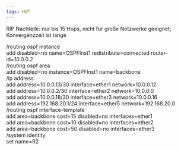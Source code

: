 ```yaml
---
tags: NWT
---
```

RIP Nachteile: nur bis 15 Hops, nicht für große Netzwerke geeignet; Konvergenzzeit ist lange

/routing ospf instance  
add disabled=no name=OSPFInst1 redistribute=connected router-id=10.0.0.2  
/routing ospf area  
add disabled=no instance=OSPFInst1 name=backbone  
/ip address  
add address=10.0.0.13/30 interface=ether1 network=10.0.0.12  
add address=10.0.0.2/30 interface=ether2 network=10.0.0.0  
add address=10.0.0.18/30 interface=ether3 network=10.0.0.16  
add address=192.168.20.1/24 interface=ether5 network=192.168.20.0  
/routing ospf interface-template  
add area=backbone cost=15 disabled=no interfaces=ether1  
add area=backbone cost=10 disabled=no interfaces=ether2  
add area=backbone cost=50 disabled=no interfaces=ether3  
/system identity  
set name=R2

